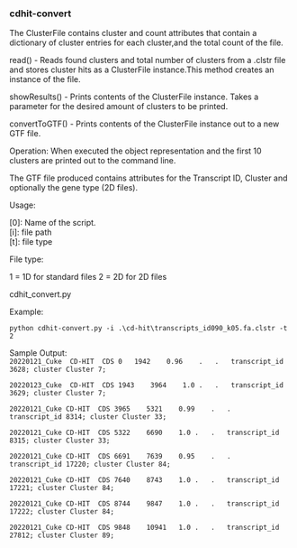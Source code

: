 ### cdhit-convert 
The ClusterFile contains cluster and count attributes that contain a dictionary of cluster entries for each cluster,and the total count of the file.

read() - Reads found clusters and total number of clusters from a .clstr file and stores cluster hits as a ClusterFile instance.This method creates an instance of the file. 

showResults() - Prints contents of the ClusterFile instance.  Takes a parameter for the desired amount of clusters to be printed.

convertToGTF() - Prints contents of the ClusterFile instance out to a new GTF file.

Operation:
When executed the object representation and the first 10 clusters are printed out to the command line.

The GTF file produced contains attributes for the Transcript ID, Cluster and optionally the gene type (2D files).

Usage:

[0]: Name of the script.  
[i]: file path   
[t]: file type  

File type: 

1 = 1D for standard files
2 = 2D for 2D files

cdhit_convert.py <clstr file> <file type>


Example:

`python cdhit-convert.py -i .\cd-hit\transcripts_id090_k05.fa.clstr -t 2`


Sample Output:  
`20220121_Cuke	CD-HIT	CDS	0	1942	0.96	.	.	transcript_id 3628; cluster Cluster 7;  `

`20220123_Cuke	CD-HIT	CDS	1943	3964	1.0	.	.	transcript_id 3629; cluster Cluster 7; ` 

` 20220121_Cuke	CD-HIT	CDS	3965	5321	0.99	.	.	transcript_id 8314; cluster Cluster 33; `  

` 20220121_Cuke	CD-HIT	CDS	5322	6690	1.0	.	.	transcript_id 8315; cluster Cluster 33;  `

` 20220121_Cuke	CD-HIT	CDS	6691	7639	0.95	.	.	transcript_id 17220; cluster Cluster 84; ` 

` 20220121_Cuke	CD-HIT	CDS	7640	8743	1.0	.	.	transcript_id 17221; cluster Cluster 84; ` 

` 20220121_Cuke	CD-HIT	CDS	8744	9847	1.0	.	.	transcript_id 17222; cluster Cluster 84; ` 

` 20220121_Cuke	CD-HIT	CDS	9848	10941	1.0	.	.	transcript_id 27812; cluster Cluster 89; ` 